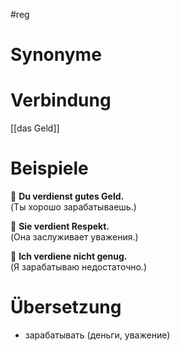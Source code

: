 
#reg
# Synonyme

# Verbindung 
[[das Geld]]

# Beispiele
🔹 **Du verdienst gutes Geld.**  
(Ты хорошо зарабатываешь.)

🔹 **Sie verdient Respekt.**  
(Она заслуживает уважения.)

🔹 **Ich verdiene nicht genug.**  
(Я зарабатываю недостаточно.)

# Übersetzung
- зарабатывать (деньги, уважение)
